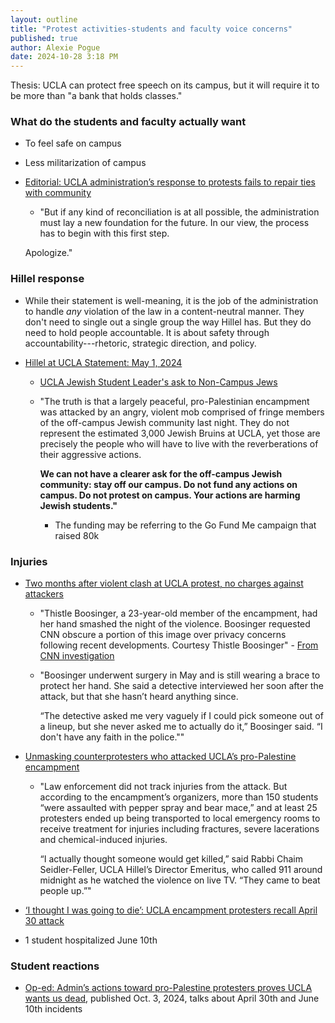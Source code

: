 ```yaml
---
layout: outline
title: "Protest activities-students and faculty voice concerns"
published: true
author: Alexie Pogue
date: 2024-10-28 3:18 PM
---
```


Thesis: UCLA can protect free speech on its campus, but it will require it to be more than "a bank that holds classes."


### What do the students and faculty actually want 

- To feel safe on campus

- Less militarization of campus 

- [Editorial: UCLA administration’s response to protests fails to repair ties with community](https://dailybruin.com/2024/10/20/editorial-ucla-administrations-response-to-protests-fail-to-repair-ties-with-community)

	- "But if any kind of reconciliation is at all possible, the administration must lay a new foundation for the future. In our view, the process has to begin with this first step.

	Apologize."



### Hillel response 

- While their statement is well-meaning, it is the job of the administration to handle *any* violation of the law in a content-neutral manner. They don't need to single out a single group the way Hillel has. But they do need to hold people accountable. It is about safety through accountability---rhetoric, strategic direction, and policy. 

- [Hillel at UCLA Statement: May 1, 2024](https://www.uclahillel.org/stateofjewishbruinlifeoct2023)

	- [UCLA Jewish Student Leader's ask to Non-Campus Jews](https://drive.google.com/file/d/14HqCOvk9-i0iW2xlYqvjQGyzjWDmIzjn/view)

	- "The truth is that a largely peaceful, pro-Palestinian encampment was attacked by an angry, violent mob comprised
	of fringe members of the off-campus Jewish community last night. They do not represent the estimated 3,000
	Jewish Bruins at UCLA, yet those are precisely the people who will have to live with the reverberations of their
	aggressive actions. 

		**We can not have a clearer ask for the off-campus Jewish community: stay off our campus. Do not fund any actions on campus. Do not protest on campus. Your actions are harming Jewish students."**

		- The funding may be referring to the Go Fund Me campaign that raised 80k



### Injuries 

- [Two months after violent clash at UCLA protest, no charges against attackers](https://www.usatoday.com/story/news/investigations/2024/06/29/cla-protest-clash-san-diego-antifa-case/74251068007/)

	- "Thistle Boosinger, a 23-year-old member of the encampment, had her hand smashed the night of the violence. Boosinger requested CNN obscure a portion of this image over privacy concerns following recent developments. Courtesy Thistle Boosinger" - [From CNN investigation](https://www.cnn.com/2024/05/16/us/ucla-student-protests-counterprotesters-invs/index.html)

	- "Boosinger underwent surgery in May and is still wearing a brace to protect her hand. She said a detective interviewed her soon after the attack, but that she hasn’t heard anything since.

		“The detective asked me very vaguely if I could pick someone out of a lineup, but she never asked me to actually do it,” Boosinger said. “I don't have any faith in the police.""

- [Unmasking counterprotesters who attacked UCLA’s pro-Palestine encampment](https://www.cnn.com/2024/05/16/us/ucla-student-protests-counterprotesters-invs/index.html)

	- "Law enforcement did not track injuries from the attack. But according to the encampment’s organizers, more than 150 students “were assaulted with pepper spray and bear mace,” and at least 25 protesters ended up being transported to local emergency rooms to receive treatment for injuries including fractures, severe lacerations and chemical-induced injuries.

		“I actually thought someone would get killed,” said Rabbi Chaim Seidler-Feller, UCLA Hillel’s Director Emeritus, who called 911 around midnight as he watched the violence on live TV. “They came to beat people up.”"

- [‘I thought I was going to die’: UCLA encampment protesters recall April 30 attack](https://dailybruin.com/2024/05/07/i-thought-i-was-going-to-die-ucla-encampment-protesters-recall-april-30-attack)


- 1 student hospitalized June 10th 





### Student reactions 

- [Op-ed: Admin’s actions toward pro-Palestine protesters proves UCLA wants us dead](https://dailybruin.com/2024/10/03/op-ed-admin-complacency-in-attacks-on-pro-palestine-protesters-proves-ucla-wants-us-dead), published Oct. 3, 2024, talks about April 30th and June 10th incidents

	